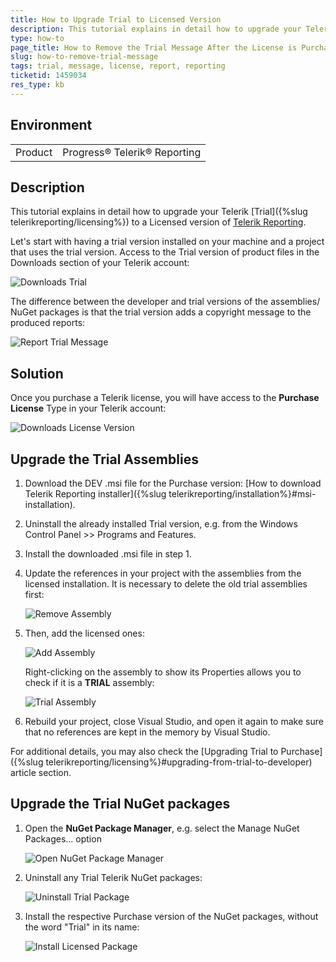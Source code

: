 ```yaml
---
title: How to Upgrade Trial to Licensed Version
description: This tutorial explains in detail how to upgrade your Telerik trial to a licensed version of Telerik Reporting
type: how-to
page_title: How to Remove the Trial Message After the License is Purchased
slug: how-to-remove-trial-message
tags: trial, message, license, report, reporting
ticketid: 1459034
res_type: kb
---
```


## Environment

<table>
	<tbody>
		<tr>
			<td>Product</td>
			<td>Progress® Telerik® Reporting</td>
		</tr>
	</tbody>
</table>

## Description

This tutorial explains in detail how to upgrade your Telerik [Trial]({%slug telerikreporting/licensing%}) to a Licensed version of [Telerik Reporting](https://www.telerik.com/account/product-download?product=REPORTING).

Let's start with having a trial version installed on your machine and a project that uses the trial version. Access to the Trial version of product files in the Downloads section of your Telerik account: 

![Downloads Trial](images/downloads-section-trial-license.png)  

The difference between the developer and trial versions of the assemblies/ NuGet packages is that the trial version adds a copyright message to the produced reports:

![Report Trial Message](images/report-trial-message.png)  

## Solution

Once you purchase a Telerik license, you will have access to the **Purchase License** Type in your Telerik account:

![Downloads License Version](images/downloads-section-purchase-license.png)   

## Upgrade the Trial Assemblies

1. Download the DEV .msi file for the Purchase version: [How to download Telerik Reporting installer]({%slug telerikreporting/installation%}#msi-installation).
1. Uninstall the already installed Trial version, e.g. from the Windows Control Panel >> Programs and Features.
1. Install the downloaded .msi file in step 1.
1. Update the references in your project with the assemblies from the licensed installation. It is necessary to delete the old trial assemblies first:

	![Remove Assembly](images/remove-assembly.png)   

1. Then, add the licensed ones:

	![Add Assembly](images/add-assembly.png)    

	Right-clicking on the assembly to show its Properties allows you to check if it is a **TRIAL** assembly:

	![Trial Assembly](images/trial-assembly.png)    

1. Rebuild your project, close Visual Studio, and open it again to make sure that no references are kept in the memory by Visual Studio.

For additional details, you may also check the [Upgrading Trial to Purchase]({%slug telerikreporting/licensing%}#upgrading-from-trial-to-developer) article section.

## Upgrade the Trial NuGet packages

1. Open the **NuGet Package Manager**, e.g. select the Manage NuGet Packages... option

	![Open NuGet Package Manager](images/open-nuget-package-manager.png) 

1. Uninstall any Trial Telerik NuGet packages:

	![Uninstall Trial Package](images/uninstall-trial-package.png) 

1. Install the respective Purchase version of the NuGet packages, without the word "Trial" in its name:

	![Install Licensed Package](images/install-dev-package.png)  
